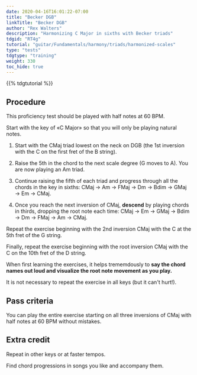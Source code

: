 ```yaml
---
date: 2020-04-16T16:01:22-07:00
title: "Becker DGB"
linkTitle: "Becker DGB"
author: "Rex Walters"
description: "Harmonizing C Major in sixths with Becker triads"
tdgid: "RT4g"
tutorial: "guitar/Fundamentals/harmony/triads/harmonized-scales"
type: "tests"
tdgtype: "training"
weight: 330
toc_hide: true
---
```


{{% tdgtutorial %}}

## Procedure

This proficiency test should be played with half notes at 60 BPM.

Start with the key of &laquo;C Major&raquo; so that you will only be playing natural notes.

1. Start with the CMaj triad lowest on the neck on DGB (the 1st inversion with the C on the first fret of the B string).

2. Raise the 5th in the chord to the next scale degree (G moves to A). You are now playing an Am triad.

3. Continue raising the fifth of each triad and progress through all the chords in the key in sixths: CMaj &rarr; Am &rarr; FMaj &rarr; Dm &rarr; Bdim &rarr; GMaj &rarr; Em &rarr; CMaj.

4. Once you reach the next inversion of CMaj, **descend** by playing chords in thirds, dropping the root note each time: CMaj &rarr; Em &rarr; GMaj &rarr; Bdim &rarr; Dm &rarr; FMaj &rarr; Am &rarr; CMaj.

Repeat the exercise beginning with the 2nd inversion CMaj with the C at the 5th fret of the G string.

Finally, repeat the exercise beginning with the root inversion CMaj with the C on the 10th fret of the D string.

When first learning the exercises, it helps trememdously to **say the chord names out loud and visualize the root note movement as you play.**

It is not necessary to repeat the exercise in all keys (but it can't hurt!).

## Pass criteria

You can play the entire exercise starting on all three inversions of CMaj with half notes at 60 BPM without mistakes.

## Extra credit

Repeat in other keys or at faster tempos.

Find chord progressions in songs you like and accompany them.
